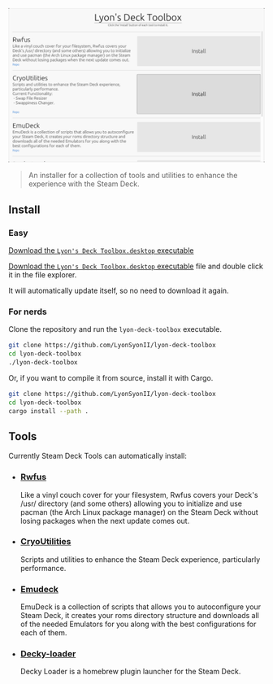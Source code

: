 ![Screenshot](https://github.com/LyonSyonII/lyon-deck-toolbox/blob/main/assets/screenshot.png)

> An installer for a collection of tools and utilities to enhance the experience with the Steam Deck.

## Install
### Easy
<a href="https://github.com/LyonSyonII/lyon-deck-toolbox/releases/latest/download/lyon-deck-toolbox.desktop" download="Lyon's Deck Toolbox.desktop">Download the `Lyon's Deck Toolbox.desktop` executable</a>

[Download the `Lyon's Deck Toolbox.desktop` executable](https://github.com/LyonSyonII/lyon-deck-toolbox/releases/latest/download/lyon-deck-toolbox.desktop) file and double click it in the file explorer.

It will automatically update itself, so no need to download it again.

### For nerds
Clone the repository and run the `lyon-deck-toolbox` executable.
```bash
git clone https://github.com/LyonSyonII/lyon-deck-toolbox
cd lyon-deck-toolbox
./lyon-deck-toolbox
```

Or, if you want to compile it from source, install it with Cargo.
```bash
git clone https://github.com/LyonSyonII/lyon-deck-toolbox
cd lyon-deck-toolbox
cargo install --path .
```

## Tools
Currently Steam Deck Tools can automatically install:
- ### [Rwfus](https://github.com/ValShaped/rwfus)  
  Like a vinyl couch cover for your filesystem, Rwfus covers your Deck's /usr/ directory (and some others) allowing you to initialize and use pacman (the Arch Linux package manager) on the Steam Deck without losing packages when the next update comes out.  

- ### [CryoUtilities](https://github.com/CryoByte33/steam-deck-utilities)
  Scripts and utilities to enhance the Steam Deck experience, particularly performance.

- ### [Emudeck](https://github.com/dragoonDorise/EmuDeck)
  EmuDeck is a collection of scripts that allows you to autoconfigure your Steam Deck, it creates your roms directory structure and downloads all of the needed Emulators for you along with the best configurations for each of them.

- ### [Decky-loader](https://github.com/SteamDeckHomebrew/decky-loader)
  Decky Loader is a homebrew plugin launcher for the Steam Deck.

